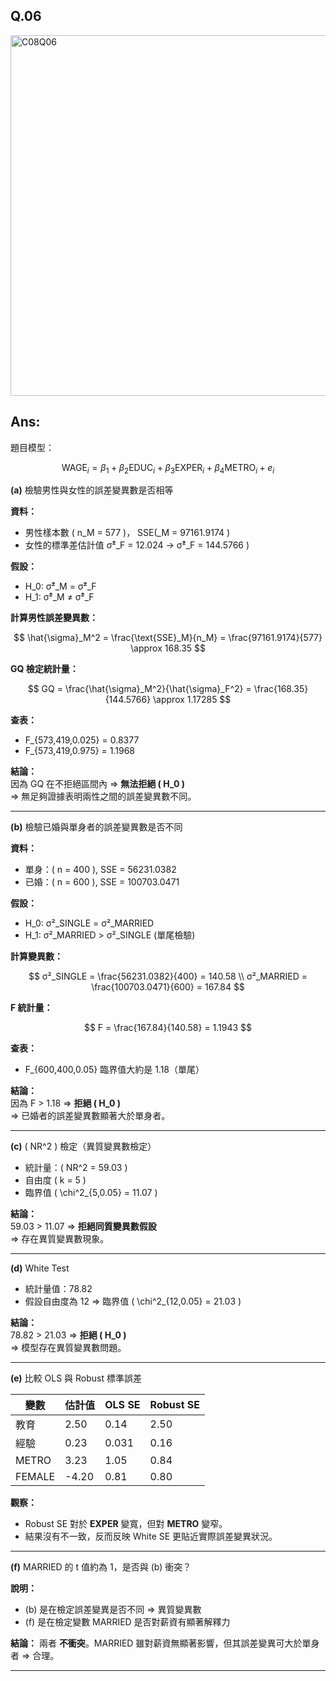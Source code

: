 ## Q.06

<img width="577" alt="C08Q06" src="https://github.com/user-attachments/assets/7485f4a2-a866-415a-8cb8-f25567a9586a" />


## Ans:

題目模型：

$$
\text{WAGE}_i = \beta_1 + \beta_2 \text{EDUC}_i + \beta_3 \text{EXPER}_i + \beta_4 \text{METRO}_i + e_i
$$


**(a)** 檢驗男性與女性的誤差變異數是否相等

**資料：**
- 男性樣本數 \( n_M = 577 \)， SSE\(_M = 97161.9174 \)
- 女性的標準差估計值 σ̂²_F = 12.024 → σ̂²_F = 144.5766 \)

**假設：**
-  H_0: σ̂²_M = σ̂²_F
-  H_1: σ̂²_M ≠ σ̂²_F

**計算男性誤差變異數：**

$$
\hat{\sigma}_M^2 = \frac{\text{SSE}_M}{n_M} = \frac{97161.9174}{577} \approx 168.35
$$

**GQ 檢定統計量：**

$$
GQ = \frac{\hat{\sigma}_M^2}{\hat{\sigma}_F^2} = \frac{168.35}{144.5766} \approx 1.17285
$$

**查表：**  
-  F_{573,419,0.025} = 0.8377 
-  F_{573,419,0.975} = 1.1968 

**結論：**  
因為 GQ 在不拒絕區間內 ⇒ **無法拒絕 \( H_0 \)**  
=> 無足夠證據表明兩性之間的誤差變異數不同。

---

**(b)** 檢驗已婚與單身者的誤差變異數是否不同

**資料：**
- 單身：\( n = 400 \), SSE = 56231.0382
- 已婚：\( n = 600 \), SSE = 100703.0471

**假設：**
-  H_0: σ²_SINGLE = σ²_MARRIED
-  H_1: σ²_MARRIED > σ²_SINGLE (單尾檢驗)

**計算變異數：**

$$
σ²_SINGLE = \frac{56231.0382}{400} = 140.58 \\
σ²_MARRIED = \frac{100703.0471}{600} = 167.84
$$

**F 統計量：**

$$
F = \frac{167.84}{140.58} = 1.1943
$$

**查表：**  
- F_{600,400,0.05} 臨界值大約是 1.18（單尾）

**結論：**  
因為 F > 1.18 ⇒ **拒絕 \( H_0 \)**  
=> 已婚者的誤差變異數顯著大於單身者。

---

**(c)** \( NR^2 \) 檢定（異質變異數檢定）

- 統計量：\( NR^2 = 59.03 \)
- 自由度 \( k = 5 \)
- 臨界值 \( \chi^2_{5,0.05} = 11.07 \)

**結論：**  
59.03 > 11.07 ⇒ **拒絕同質變異數假設**  
=> 存在異質變異數現象。

---

**(d)** White Test

- 統計量值：78.82
- 假設自由度為 12 ⇒ 臨界值 \( \chi^2_{12,0.05} = 21.03 \)

**結論：**  
78.82 > 21.03 ⇒ **拒絕 \( H_0 \)**  
=> 模型存在異質變異數問題。

---

**(e)** 比較 OLS 與 Robust 標準誤差

| 變數     | 估計值 | OLS SE | Robust SE |
|----------|--------|--------|-----------|
| 教育     | 2.50   | 0.14   | 2.50      |
| 經驗     | 0.23   | 0.031  | 0.16      |
| METRO    | 3.23   | 1.05   | 0.84      |
| FEMALE   | -4.20  | 0.81   | 0.80      |

**觀察：**
- Robust SE 對於 **EXPER** 變寬，但對 **METRO** 變窄。
- 結果沒有不一致，反而反映 White SE 更貼近實際誤差變異狀況。

---

**(f)** MARRIED 的 t 值約為 1，是否與 (b) 衝突？

**說明：**
- (b) 是在檢定誤差變異是否不同 ⇒ 異質變異數
- (f) 是在檢定變數 MARRIED 是否對薪資有顯著解釋力

**結論：**
兩者 **不衝突**。MARRIED 雖對薪資無顯著影響，但其誤差變異可大於單身者 ⇒ 合理。




---





